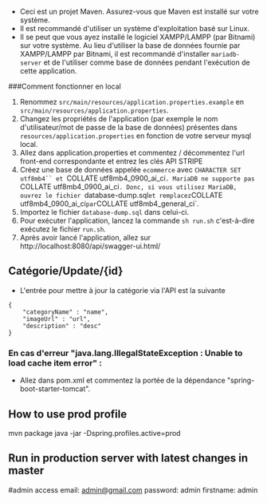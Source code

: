 * Ceci est un projet Maven. Assurez-vous que Maven est installé sur votre système.
* Il est recommandé d'utiliser un système d'exploitation basé sur Linux.
* Il se peut que vous ayez installé le logiciel XAMPP/LAMPP (par Bitnami) sur votre système. Au lieu d'utiliser la base de données fournie par XAMPP/LAMPP par Bitnami, il est recommandé d'installer ``mariadb-server`` et de l'utiliser comme base de données pendant l'exécution de cette application.  

###Comment fonctionner en local
1. Renommez ``src/main/resources/application.properties.example`` en ``src/main/resources/application.properties``.
1. Changez les propriétés de l'application (par exemple le nom d'utilisateur/mot de passe de la base de données) présentes dans ``resources/application.properties`` en fonction de votre serveur mysql local.
1. Allez dans application.properties et commentez / décommentez l'url front-end correspondante et entrez les clés API STRIPE
1. Créez une base de données appelée `ecommerce` avec `CHARACTER SET utf8mb4`` et `COLLATE utf8mb4_0900_ai_ci`. MariaDB ne supporte pas `COLLATE utf8mb4_0900_ai_ci`. Donc, si vous utilisez MariaDB, ouvrez le fichier `database-dump.sql` et remplacez `COLLATE utf8mb4_0900_ai_ci` par `COLLATE utf8mb4_general_ci`.  
1. Importez le fichier `database-dump.sql` dans celui-ci.
1. Pour exécuter l'application, lancez la commande ``sh run.sh`` c'est-à-dire exécutez le fichier ``run.sh``. 
1. Après avoir lancé l'application, allez sur http://localhost:8080/api/swagger-ui.html/
   
## Catégorie/Update/{id}
* L'entrée pour mettre à jour la catégorie via l'API est la suivante
```
{
    "categoryName" : "name",
    "imageUrl" : "url",
    "description" : "desc"
}
```


### En cas d'erreur "java.lang.IllegalStateException : Unable to load cache item error" :
- Allez dans pom.xml et commentez la portée de la dépendance "spring-boot-starter-tomcat".


## How to use prod profile
mvn package
java -jar -Dspring.profiles.active=prod <package name in target>

## Run in production server with latest changes in master


#admin access
email: admin@gmail.com
password: admin
firstname: admin

